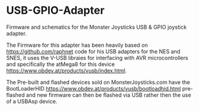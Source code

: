 # USB-GPIO-Adapter
Firmware and schematics for the Monster Joysticks USB &amp; GPIO joystick adapter.

The Firmware for this adapter has been heavily based on https://github.com/raphnet code for his USB adapters for the NES and SNES, it uses the V-USB libraies for interfacing with AVR microcontrollers and specifically the atMega8 for this device https://www.obdev.at/products/vusb/index.html.

The Pre-built and flashed devices sold on MonsterJoysticks.com have the BootLoaderHID https://www.obdev.at/products/vusb/bootloadhid.html pre-flashed and new firmware can then be flashed via USB rather then the use of a USBAsp device.
